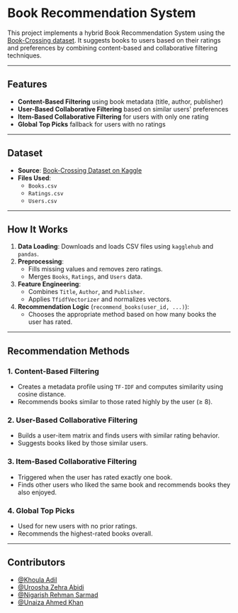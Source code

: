 # Book Recommendation System

This project implements a hybrid Book Recommendation System using the [Book-Crossing dataset](https://www.kaggle.com/datasets/somnambwl/bookcrossing-dataset). It suggests books to users based on their ratings and preferences by combining content-based and collaborative filtering techniques.

---

## Features

- **Content-Based Filtering** using book metadata (title, author, publisher)
- **User-Based Collaborative Filtering** based on similar users' preferences
- **Item-Based Collaborative Filtering** for users with only one rating
- **Global Top Picks** fallback for users with no ratings

---

## Dataset

- **Source**: [Book-Crossing Dataset on Kaggle](https://www.kaggle.com/datasets/somnambwl/bookcrossing-dataset)  
- **Files Used**:
  - `Books.csv`
  - `Ratings.csv`
  - `Users.csv`

---

## How It Works

1. **Data Loading**: Downloads and loads CSV files using `kagglehub` and `pandas`.
2. **Preprocessing**:
   - Fills missing values and removes zero ratings.
   - Merges `Books`, `Ratings`, and `Users` data.
3. **Feature Engineering**:
   - Combines `Title`, `Author`, and `Publisher`.
   - Applies `TfidfVectorizer` and normalizes vectors.
4. **Recommendation Logic** (`recommend_books(user_id, ...)`):
   - Chooses the appropriate method based on how many books the user has rated.

---

## Recommendation Methods

### 1. **Content-Based Filtering**
- Creates a metadata profile using `TF-IDF` and computes similarity using cosine distance.
- Recommends books similar to those rated highly by the user (≥ 8).

### 2. **User-Based Collaborative Filtering**
- Builds a user-item matrix and finds users with similar rating behavior.
- Suggests books liked by those similar users.

### 3. **Item-Based Collaborative Filtering**
- Triggered when the user has rated exactly one book.
- Finds other users who liked the same book and recommends books they also enjoyed.

### 4. **Global Top Picks**
- Used for new users with no prior ratings.
- Recommends the highest-rated books overall.

---

## Contributors

- [@Khoula Adil](https://github.com/KhoulaAdil)
- [@Uroosha Zehra Abidi](https://github.com/Uroosha4048)
- [@Nigarish Rehman Sarmad](https://github.com/nigarishrehmansarmad)
- [@Unaiza Ahmed Khan](https://github.com/unaizaahmedk)
